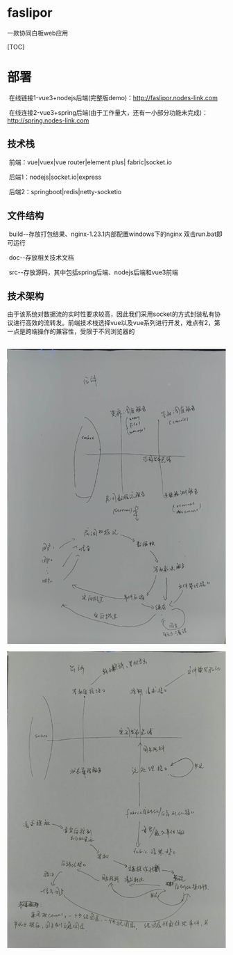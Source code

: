 # faslipor

一款协同白板web应用

[TOC]

# 部署

​		在线链接1-vue3+nodejs后端(完整版demo)：http://faslipor.nodes-link.com

​		在线连接2-vue3+spring后端(由于工作量大，还有一小部分功能未完成)：http://spring.nodes-link.com



## 技术栈

​		前端：vue|vuex|vue router|element plus| fabric|socket.io

​		后端1：nodejs|socket.io|express

​		后端2：springboot|redis|netty-socketio



## 文件结构

​		build--存放打包结果、nginx-1.23.1内部配置windows下的nginx 双击run.bat即可运行

​		doc--存放相关技术文档

​		src--存放源码，其中包括spring后端、nodejs后端和vue3前端

## 技术架构

​		由于该系统对数据流的实时性要求较高，因此我们采用socket的方式封装私有协议进行高效的流转发。前端技术栈选择vue以及vue系列进行开发，难点有2，第一点是跨端操作的兼容性，受限于不同浏览器的

​		![](./doc/img/houd.jpg)

![](./doc/img/qiand.jpg)


